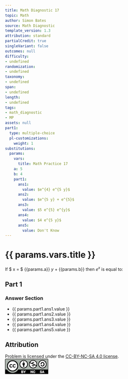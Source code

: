 ```yaml
---
title: Math Diagnostic 17
topic: Math
author: Simon Bates
source: Math Diagnostic
template_version: 1.3
attribution: standard
partialCredit: true
singleVariant: false
outcomes: null
difficulty:
- undefined
randomization:
- undefined
taxonomy:
- undefined
span:
- undefined
length:
- undefined
tags:
- math_diagnostic
- MP
assets: null
part1:
  type: multiple-choice
  pl-customizations:
    weight: 1
substitutions:
  params:
    vars:
      title: Math Practice 17
    a: 5
    b: 4
    part1:
      ans1:
        value: $e^{4} e^{5 y}$
      ans2:
        value: $e^{5 y} + e^{5}$
      ans3:
        value: $5 e^{5} e^{y}$
      ans4:
        value: $4 e^{5 y}$
      ans5:
        value: Don't Know
---
```

# {{ params.vars.title }}
If $ x = $ {{params.a}} $y$ + {{params.b}} then $e^x$ is equal to:

## Part 1

### Answer Section

- {{ params.part1.ans1.value }}
- {{ params.part1.ans2.value }}
- {{ params.part1.ans3.value }}
- {{ params.part1.ans4.value }}
- {{ params.part1.ans5.value }}

## Attribution

Problem is licensed under the [CC-BY-NC-SA 4.0 license](https://creativecommons.org/licenses/by-nc-sa/4.0/).<br> ![The Creative Commons 4.0 license requiring attribution-BY, non-commercial-NC, and share-alike-SA license.](https://raw.githubusercontent.com/firasm/bits/master/by-nc-sa.png)